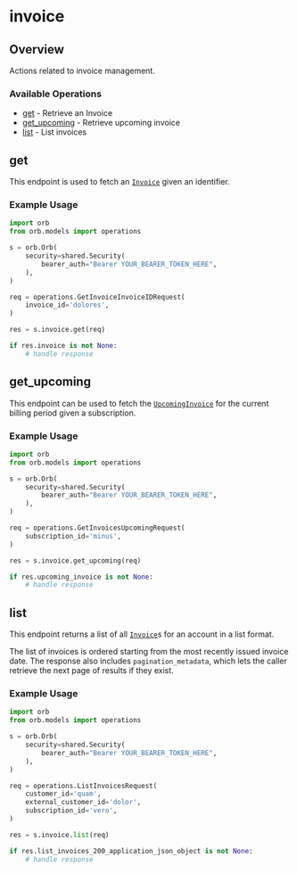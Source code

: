 # invoice

## Overview

Actions related to invoice management.

### Available Operations

* [get](#get) - Retrieve an Invoice
* [get_upcoming](#get_upcoming) - Retrieve upcoming invoice
* [list](#list) - List invoices

## get

This endpoint is used to fetch an [`Invoice`](../reference/Orb-API.json/components/schemas/Invoice) given an identifier.

### Example Usage

```python
import orb
from orb.models import operations

s = orb.Orb(
    security=shared.Security(
        bearer_auth="Bearer YOUR_BEARER_TOKEN_HERE",
    ),
)

req = operations.GetInvoiceInvoiceIDRequest(
    invoice_id='dolores',
)

res = s.invoice.get(req)

if res.invoice is not None:
    # handle response
```

## get_upcoming

This endpoint can be used to fetch the [`UpcomingInvoice`](../reference/Orb-API.json/components/schemas/Upcoming%20Invoice) for the current billing period given a subscription.

### Example Usage

```python
import orb
from orb.models import operations

s = orb.Orb(
    security=shared.Security(
        bearer_auth="Bearer YOUR_BEARER_TOKEN_HERE",
    ),
)

req = operations.GetInvoicesUpcomingRequest(
    subscription_id='minus',
)

res = s.invoice.get_upcoming(req)

if res.upcoming_invoice is not None:
    # handle response
```

## list

This endpoint returns a list of all [`Invoice`](../reference/Orb-API.json/components/schemas/Invoice)s for an account in a list format. 

The list of invoices is ordered starting from the most recently issued invoice date. The response also includes `pagination_metadata`, which lets the caller retrieve the next page of results if they exist.

### Example Usage

```python
import orb
from orb.models import operations

s = orb.Orb(
    security=shared.Security(
        bearer_auth="Bearer YOUR_BEARER_TOKEN_HERE",
    ),
)

req = operations.ListInvoicesRequest(
    customer_id='quam',
    external_customer_id='dolor',
    subscription_id='vero',
)

res = s.invoice.list(req)

if res.list_invoices_200_application_json_object is not None:
    # handle response
```
